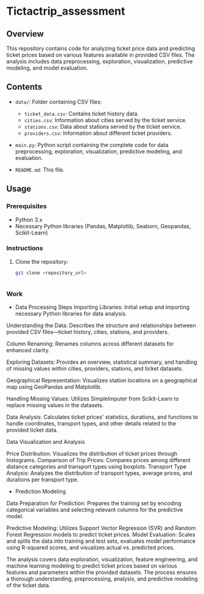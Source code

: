 # Tictactrip_assessment
## Overview

This repository contains code for analyzing ticket price data and predicting ticket prices based on various features available in provided CSV files. The analysis includes data preprocessing, exploration, visualization, predictive modeling, and model evaluation.

## Contents

- `data/`: Folder containing CSV files:
  - `ticket_data.csv`: Contains ticket history data.
  - `cities.csv`: Information about cities served by the ticket service.
  - `stations.csv`: Data about stations served by the ticket service.
  - `providers.csv`: Information about different ticket providers.

- `main.py`: Python script containing the complete code for data preprocessing, exploration, visualization, predictive modeling, and evaluation.

- `README.md`: This file.

## Usage

### Prerequisites

- Python 3.x
- Necessary Python libraries (Pandas, Matplotlib, Seaborn, Geopandas, Scikit-Learn)

### Instructions

1. Clone the repository:

   ```bash
   git clone <repository_url>



### Work 
* Data Processing Steps
Importing Libraries: Initial setup and importing necessary Python libraries for data analysis.

Understanding the Data: Describes the structure and relationships between provided CSV files—ticket history, cities, stations, and providers.

Column Renaming: Renames columns across different datasets for enhanced clarity.

Exploring Datasets: Provides an overview, statistical summary, and handling of missing values within cities, providers, stations, and ticket datasets.

Geographical Representation: Visualizes station locations on a geographical map using GeoPandas and Matplotlib.

Handling Missing Values: Utilizes SimpleImputer from Scikit-Learn to replace missing values in the datasets.

Data Analysis: Calculates ticket prices' statistics, durations, and functions to handle coordinates, transport types, and other details related to the provided ticket data.

Data Visualization and Analysis

Price Distribution: Visualizes the distribution of ticket prices through histograms.
Comparison of Trip Prices: Compares prices among different distance categories and transport types using boxplots.
Transport Type Analysis: Analyzes the distribution of transport types, average prices, and durations per transport type.

* Prediction Modeling

Data Preparation for Prediction: Prepares the training set by encoding categorical variables and selecting relevant columns for the predictive model.

Predictive Modeling: Utilizes Support Vector Regression (SVR) and Random Forest Regression models to predict ticket prices.
Model Evaluation: Scales and splits the data into training and test sets, evaluates model performance using R-squared scores, and visualizes actual vs. predicted prices.



The analysis covers data exploration, visualization, feature engineering, and machine learning modeling to predict ticket prices based on various features and parameters within the provided datasets. The process ensures a thorough understanding, preprocessing, analysis, and predictive modeling of the ticket data.
